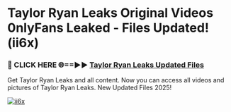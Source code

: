 # Taylor Ryan Leaks Original Videos 0nlyFans Leaked - Files Updated! (ii6x)

<h3>🔴 CLICK HERE 🌐==►► <a href="https://tinyurl.com/ehrbuxhb" rel="nofollow">Taylor Ryan Leaks Updated Files</a></h3>

Get Taylor Ryan Leaks and all content. Now you can access all videos and pictures of Taylor Ryan Leaks. New Updated Files 2025!

[![ii6x](https://i.imgur.com/lVYEuWS.gif)](https://tinyurl.com/ehrbuxhb)
